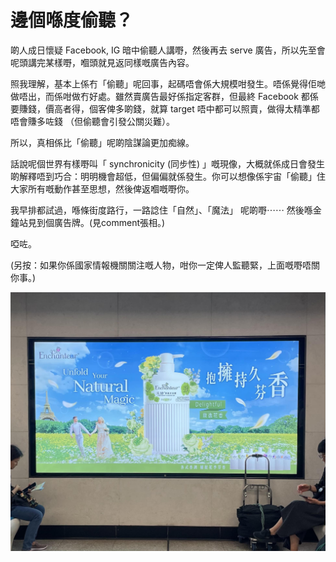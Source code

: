 # 邊個喺度偷聽？

啲人成日懷疑 Facebook, IG 暗中偷聽人講嘢，然後再去 serve 廣告，所以先至會呢頭講完某樣嘢，嗰頭就見返同樣嘅廣告內容。

照我理解，基本上係冇「偷聽」呢回事，起碼唔會係大規模咁發生。唔係覺得佢哋做唔出，而係咁做冇好處。雖然賣廣告最好係指定客群，但最終 Facebook 都係要賺錢，價高者得，個客俾多啲錢，就算 target 唔中都可以照賣，做得太精準都唔會賺多咗錢 （但偷聽會引發公關災難）。

所以，真相係比「偷聽」呢啲陰謀論更加痴線。

話說呢個世界有樣嘢叫「 synchronicity (同步性) 」嘅現像，大概就係成日會發生啲解釋唔到巧合：明明機會超低，但偏偏就係發生。你可以想像係宇宙「偷聽」住大家所有嘅動作甚至思想，然後俾返嗰嘅嘢你。

我早排都試過，喺條街度路行，一路諗住「自然」、「魔法」 呢啲嘢⋯⋯ 然後喺金鐘站見到個廣告牌。(見comment張相。)

啞咗。

(另按：如果你係國家情報機關關注嘅人物，咁你一定俾人監聽緊，上面嘅嘢唔關你事。)


![image](./images/magic.jpg)
